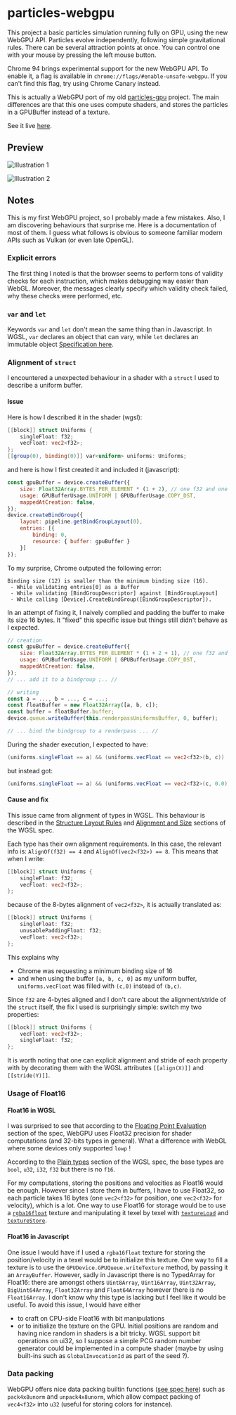 # particles-webgpu

This project a basic particles simulation running fully on GPU, using the new WebGPU API. Particles evolve independently, following simple gravitational rules. There can be several attraction points at once. You can control one with your mouse by pressing the left mouse button.


Chrome 94 brings experimental support for the new WebGPU API. To enable it, a flag is available in `chrome://flags/#enable-unsafe-webgpu`. If you can't find this flag, try using Chrome Canary instead.

This is actually a WebGPU port of my old [particles-gpu](https://github.com/piellardj/particles-gpu) project. The main differences are that this one uses compute shaders, and stores the particles in a GPUBuffer instead of a texture.

See it live [here](https://piellardj.github.io/particles-webgpu/?page%3Acanvas%3Afullscreen=true&page%3Acanvas%3Asidepane=true&page%3Arange%3Aparticles-count-range-id=3).

## Preview
![Illustration 1](src/readme/01.png)

![Illustration 2](src/readme/02.png)

## Notes
This is my first WebGPU project, so I probably made a few mistakes. Also, I am discovering behaviours that surprise me. Here is a documentation of most of them. I guess what follows is obvious to someone familiar modern APIs such as Vulkan (or even late OpenGL).

### Explicit errors
The first thing I noted is that the browser seems to perform tons of validity checks for each instruction, which makes debugging way easier than WebGL. Moreover, the messages clearly specify which validity check failed, why these checks were performed, etc.

### `var` and `let`
Keywords `var` and `let` don't mean the same thing than in Javascript. In WGSL, `var` declares an object that can vary, while `let` declares an immutable object
[Specification here](https://www.w3.org/TR/WGSL/#var-and-let).

### Alignment of `struct`
I encountered a unexpected behaviour in a shader with a `struct` I used to describe a uniform buffer.

#### Issue
Here is how I described it in the shader (wgsl):
```glsl
[[block]] struct Uniforms {
    singleFloat: f32;
    vecFloat: vec2<f32>;
};
[[group(0), binding(0)]] var<uniform> uniforms: Uniforms;
```
and here is how I first created it and included it (javascript):
```javascript
const gpuBuffer = device.createBuffer({
    size: Float32Array.BYTES_PER_ELEMENT * (1 + 2), // one f32 and one vec2<f32>
    usage: GPUBufferUsage.UNIFORM | GPUBufferUsage.COPY_DST,
    mappedAtCreation: false,
});
device.createBindGroup({
    layout: pipeline.getBindGroupLayout(0),
    entries: [{
        binding: 0,
        resource: { buffer: gpuBuffer }
    }]
});
```
To my surprise, Chrome outputed the following error:
```
Binding size (12) is smaller than the minimum binding size (16).
 - While validating entries[0] as a Buffer
 - While validating [BindGroupDescriptor] against [BindGroupLayout]
 - While calling [Device].CreateBindGroup([BindGroupDescriptor]).
```

In an attempt of fixing it, I naively complied and padding the buffer to make its size 16 bytes. It "fixed" this specific issue but things still didn't behave as I expected.
```javascript
// creation
const gpuBuffer = device.createBuffer({
    size: Float32Array.BYTES_PER_ELEMENT * (1 + 2 + 1), // one f32 and one vec2<f32> and one padding float
    usage: GPUBufferUsage.UNIFORM | GPUBufferUsage.COPY_DST,
    mappedAtCreation: false,
});
// ... add it to a bindgroup ;.. //

// writing
const a = ..., b = ..., c = ...;
const floatBuffer = new Float32Array([a, b, c]);
const buffer = floatBuffer.buffer;
device.queue.writeBuffer(this.renderpassUniformsBuffer, 0, buffer);

// ... bind the bindgroup to a renderpass ... //
```
During the shader execution, I expected to have:
```glsl
(uniforms.singleFloat == a) && (uniforms.vecFloat == vec2<f32>(b, c))
```
but instead got:
```glsl
(uniforms.singleFloat == a) && (uniforms.vecFloat == vec2<f32>(c, 0.0))
```

#### Cause and fix
This issue came from alignment of types in WGSL. This behaviour is described in the [Structure Layout Rules](https://www.w3.org/TR/WGSL/#structure-layout-rules) and [Alignment and Size](https://www.w3.org/TR/WGSL/#alignof) sections of the WGSL spec.

Each type has their own alignment requirements. In this case, the relevant info is: `AlignOf(f32) == 4` and `AlignOf(vec2<f32>) == 8`. This means that when I write:
```glsl
[[block]] struct Uniforms {
    singleFloat: f32;
    vecFloat: vec2<f32>;
};
```
because of the 8-bytes alignment of `vec2<f32>`, it is actually translated as:
```glsl
[[block]] struct Uniforms {
    singleFloat: f32;
    unusablePaddingFloat: f32;
    vecFloat: vec2<f32>;
};
```
This explains why
- Chrome was requesting a minimum binding size of 16
- and when using the buffer `[a, b, c, 0]` as my uniform buffer, `uniforms.vecFloat` was filled with `(c,0)` instead of `(b,c)`.

Since `f32` are 4-bytes aligned and I don't care about the alignment/stride of the `struct` itself, the fix I used is surprisingly simple: switch my two properties:
```glsl
[[block]] struct Uniforms {
    vecFloat: vec2<f32>;
    singleFloat: f32;
};
```
It is worth noting that one can explicit alignment and stride of each property with by decorating them with the WGSL attributes `[[align(X)]]` and `[[stride(Y)]]`.

### Usage of Float16
#### Float16 in WGSL
I was surprised to see that according to the [Floating Point Evaluation](https://www.w3.org/TR/WGSL/#floating-point-evaluation) section of the spec, WebGPU uses Float32 precision for shader computations (and 32-bits types in general). What a difference with WebGL where some devices only supported `lowp` !

According to the [Plain types](https://www.w3.org/TR/WGSL/#plain-types-section) section of the WGSL spec, the base types are `bool`, `u32`, `i32`, `f32` but there is no `f16`.

For my computations, storing the positions and velocities as Float16 would be enough. However since I store them in buffers, I have to use Float32, so each particle takes 16 bytes (one `vec2<f32>` for position, one `vec2<f32>` for velocity), which is a lot.
One way to use Float16 for storage would be to use a [`rgba16float`](https://www.w3.org/TR/webgpu/#plain-color-formats) texture and manipulating it texel by texel with [`textureLoad`](https://www.w3.org/TR/WGSL/#textureload) and [`textureStore`](https://www.w3.org/TR/WGSL/#texturestore).

#### Float16 in Javascript
One issue I would have if I used a `rgba16float` texture for storing the position/velocity in a texel would be to initialize this texture. One way to fill a texture is to use the `GPUDevice.GPUQueue.writeTexture` method, by passing it an `ArrayBuffer`. However, sadly in Javascript there is no TypedArray for Float16: there are amongst others `Uint8Array`, `Uint16Array`, `Uint32Array`, `BigUint64Array`, `Float32Array` and `Float64Array` however there is no `Float16Array`. I don't know why this type is lacking but I feel like it would be useful. To avoid this issue, I would have either
- to craft on CPU-side Float16 with bit manipulations
- or to initialize the texture on the GPU. Initial positions are random and having nice random in shaders is a bit tricky. WGSL support bit operations on ui32, so I suppose a simple PCG random number generator could be implemented in a compute shader (maybe by using built-ins such as `GlobalInvocationId` as part of the seed ?).

### Data packing
WebGPU offers nice data packing builtin functions ([see spec here](https://www.w3.org/TR/WGSL/#pack-builtin-functions)) such as `pack4x8unorm` and `unpack4x8unorm`, which allow compact packing of `vec4<f32>` into `u32` (useful for storing colors for instance).
